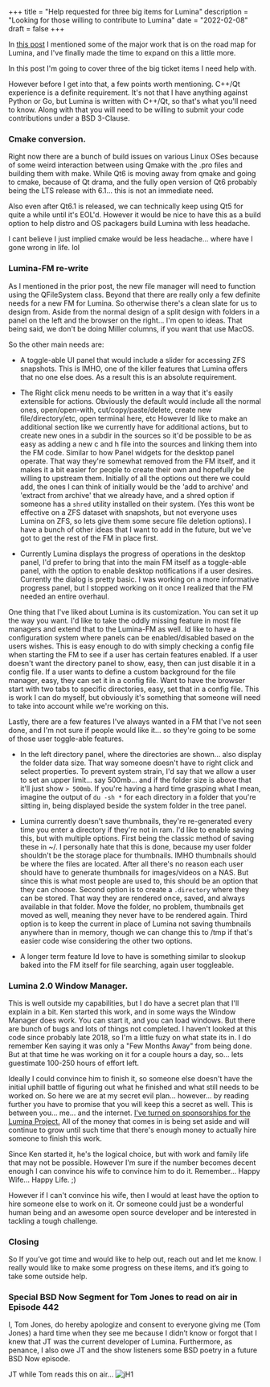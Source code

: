 +++
title = "Help requested for three big items for Lumina"
description = "Looking for those willing to contribute to Lumina"
date = "2022-02-08"
draft = false
+++


In [this post](https://lumina-desktop.org/post/2021-07-01/) I mentioned some of the major work that is on the road map for Lumina, and I've finally made the time to expand on this a little more.

In this post I'm going to cover three of the big ticket items I need help with.

However before I get into that, a few points worth mentioning. C++/Qt experience is a definite requirement.  It's not that I have anything against Python or Go, but Lumina is written with C++/Qt, so that's what you'll need to know.  Along with that you will need to be willing to submit your code contributions under a BSD 3-Clause.  


### Cmake conversion.

Right now there are a bunch of build issues on various Linux OSes because of some weird interaction between using Qmake with the .pro files and building them with make.  While Qt6 is moving away from qmake and going to cmake, because of Qt drama, and the fully open version of Qt6 probably being the LTS release with 6.1... this is not an immediate need.

Also even after Qt6.1 is released, we can technically keep using Qt5 for quite a while until it's EOL'd.  However it would be nice to have this as a build option to help distro and OS packagers build Lumina with less headache.

I cant believe I just implied cmake would be less headache... where have I gone wrong in life. lol


### Lumina-FM re-write

As I mentioned in the prior post, the new file manager will need to function using the QFileSystem class.  Beyond that there are really only a few definite needs for a new FM for Lumina.  So otherwise there's a clean slate for us to design from.  Aside from the normal design of a split design with folders in a panel on the left and the browser on the right... I'm open to ideas.  That being said, we don't be doing Miller columns, if you want that use MacOS. 

So the other main needs are:

 + A toggle-able UI panel that would include a slider for accessing ZFS snapshots.  This is IMHO, one of the killer features that Lumina offers that no one else does.  As a result this is an absolute requirement.  

 + The Right click menu needs to be written in a way that it's easily extensible for actions.  Obviously the default would include all the normal ones, open/open-with, cut/copy/paste/delete, create new file/directory/etc, open terminal here, etc
However Id like to make an additional section like we currently have for additional actions, but to create new ones in a subdir in the sources so it'd be possible to be as easy as adding a new c and h file into the sources and linking them into the FM code.  Similar to how Panel widgets for the desktop panel operate.  That way they're somewhat removed from the FM itself, and it makes it a bit easier for people to create their own and hopefully be willing to upstream them.  Initially of all the options out there we could add, the ones I can think of initially would be the 'add to archive' and 'extract from archive' that we already have, and a shred option if someone has a `shred` utility installed on their system.  (Yes this wont be effective on a ZFS dataset with snapshots, but not everyone uses Lumina on ZFS, so lets give them some secure file deletion options).  I have a bunch of other ideas that I want to add in the future, but we've got to get the rest of the FM in place first.

 + Currently Lumina displays the progress of operations in the desktop panel, I'd prefer to bring that into the main FM itself as a toggle-able panel, with the option to enable desktop notifications if a user desires.  Currently the dialog is pretty basic.  I was working on a more informative progress panel, but I stopped working on it once I realized that the FM needed an entire overhaul. 

One thing that I've liked about Lumina is its customization.  You can set it up the way you want.  I'd like to take the oddly missing feature in most file managers and extend that to the Lumina-FM as well.  Id like to have a configuration system where panels can be enabled/disabled based on the users wishes.  This is easy enough to do with simply checking a config file when starting the FM to see if a user has certain features enabled.  If a user doesn't want the directory panel to show, easy, then can just disable it in a config file.  If a user wants to define a custom background for the file manager, easy, they can set it in a config file.  Want to have the browser start with two tabs to specific directories, easy, set that in a config file.
This is work I can do myself, but obviously it's something that someone will need to take into account while we're working on this.  

Lastly, there are a few features I've always wanted in a FM that I've not seen done, and I'm not sure if people would like it... so they're going to be some of those user toggle-able features.  

 + In the left directory panel, where the directories are shown... also display the folder data size.  That way someone doesn't have to right click and select properties.  To prevent system strain, I'd say that we allow a user to set an upper limit... say 500mb... and if the folder size is above that it'll just show `> 500mb`.  If you're having a hard time grasping what I mean, imagine the output of `du -sh *` for each directory in a folder that you're sitting in, being displayed beside the system folder in the tree panel.

 + Lumina currently doesn't save thumbnails, they're re-generated every time you enter a directory if they're not in ram.  I'd like to enable saving this, but with multiple options.  First being the classic method of saving these in ~/.  I personally hate that this is done, because my user folder shouldn't be the storage place for thumbnails. IMHO thumbnails should be where the files are located. After all there's no reason each user should have to generate thumbnails for images/videos on a NAS.  But since this is what most people are used to, this should be an option that they can choose.  Second option is to create a `.directory` where they can be stored.  That way they are rendered once, saved, and always available in that folder.  Move the folder, no problem, thumbnails get moved as well, meaning they never have to be rendered again. Third option is to keep the current in place of Lumina not saving thumbnails anywhere than in memory, though we can change this to /tmp if that's easier code wise considering the other two options.

 + A longer term feature Id love to have is something similar to slookup baked into the FM itself for file searching, again user toggleable.


### Lumina 2.0 Window Manager.

This is well outside my capabilities, but I do have a secret plan that I'll explain in a bit.  Ken started this work, and in some ways the Window Manager does work.  You can start it, and you can load windows.  But there are bunch of bugs and lots of things not completed.  I haven't looked at this code since probably late 2018, so I'm a little fuzy on what state its in.  I do remember Ken saying it was only a "Few Months Away" from being done.  But at that time he was working on it for a couple hours a day, so... lets guestimate 100-250 hours of effort left.    

Ideally I could convince him to finish it, so someone else doesn't have the initial uphill battle of figuring out what he finished and what still needs to be worked on.  So here we are at my secret evil plan... however... by reading further you have to promise that you will keep this a secret as well.  This is between you... me... and the internet.  [I've turned on sponsorships for the Lumina Project.](https://github.com/lumina-desktop/lumina)  All of the money that comes in is being set aside and will continue to grow until such time that there's enough money to actually hire someone to finish this work.

Since Ken started it, he's the logical choice, but with work and family life that may not be possible.  However I'm sure if the number becomes decent enough I can convince his wife to convince him to do it.  Remember... Happy Wife... Happy Life. ;)

However if I can't convince his wife, then I would at least have the option to hire someone else to work on it.  Or someone could just be a wonderful human being and an awesome open source developer and be interested in tackling a tough challenge. 


### Closing

So If you’ve got time and would like to help out, reach out and let me know.  I really would like to make some progress on these items, and it’s going to take some outside help.


### Special BSD Now Segment for Tom Jones to read on air in Episode 442

I, Tom Jones, do hereby apologize and consent to everyone giving me (Tom Jones) a hard time when they see me because I didn’t know or forgot that I knew that JT was the current developer of Lumina.  Furthermore, as penance, I also owe JT and the show listeners some BSD poetry in a future BSD Now episode. 

JT while Tom reads this on air... 
![jH1](https://user-images.githubusercontent.com/4654247/153100623-3baafbc6-05d8-4c0f-a509-c4346c1a6622.gif)


